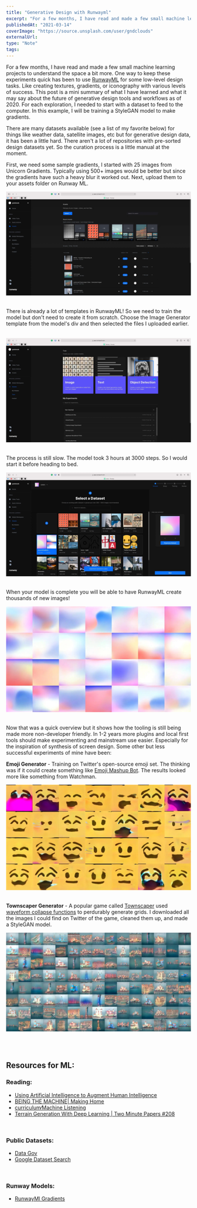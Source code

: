 ```yaml
---
title: "Generative Design with Runwayml"
excerpt: "For a few months, I have read and made a few small machine learning projects to understand the space a bit more."
publishedAt: "2021-03-14"
coverImage: "https://source.unsplash.com/user/gndclouds"
externalUrl:
type: "Note"
tags:
---
```


For a few months, I have read and made a few small machine learning projects to understand the space a bit more. One way to keep these experiments quick has been to use [RunwayML](http://runwayml.com/) for some low-level design tasks. Like creating textures, gradients, or iconography with various levels of success. This post is a mini summary of what I have learned and what it may say about the future of generative design tools and workflows as of 2020. For each exploration, I needed to start with a dataset to feed to the computer. In this example, I will be training a StyleGAN model to make gradients.
&nbsp;

There are many datasets available (see a list of my favorite below) for things like weather data, satellite images, etc but for generative design data, it has been a little hard. There aren't a lot of repositories with pre-sorted design datasets yet. So the curation process is a little manual at the moment.
&nbsp;

First, we need some sample gradients, I started with 25 images from Unicorn Gradients. Typically using 500+ images would be better but since the gradients have such a heavy blur it worked out. Next, upload them to your assets folder on Runway ML.
&nbsp;

![runway-step-0](/img/generative-design-with-runwayml/runway-step-0.jpeg)
&nbsp;

There is already a lot of templates in RunwayML! So we need to train the model but don't need to create it from scratch. Choose the Image Generator template from the model's div and then selected the files I uploaded earlier.
&nbsp;

![runway-step-1](/img/generative-design-with-runwayml/runway-step-1.jpeg)
&nbsp;

The process is still slow. The model took 3 hours at 3000 steps. So I would start it before heading to bed.
&nbsp;

![runway-step-2](/img/generative-design-with-runwayml/runway-step-2.jpeg)
&nbsp;

When your model is complete you will be able to have RunwayML create thousands of new images!
&nbsp;

![runway-gradients-grid](/img/generative-design-with-runwayml/runwayml-gradients.jpeg)
&nbsp;

Now that was a quick overview but it shows how the tooling is still being made more non-developer friendly. In 1-2 years more plugins and local first tools should make experimenting and mainstream use easier. Especially for the inspiration of synthesis of screen design. Some other but less successful experiments of mine have been:
&nbsp;

**Emoji Generator** - Training on Twitter's open-source emoji set. The thinking was if it could create something like [Emoji Mashup Bot](https://twitter.com/emojimashupbot?lang=en). The results looked more like something from Watchman.
&nbsp;

![ML Generated image of emojis](/img/generative-design-with-runwayml/runwayml-emoji.jpeg)
&nbsp;

**Townscaper Generator** - A popular game called [Townscaper](https://store.steampowered.com/app/1291340/Townscaper/) used [waveform collapse functions](https://github.com/mxgmn/WaveFunctionCollapse) to perdurably generate grids. I downloaded all the images I could find on Twitter of the game, cleaned them up, and made a StyleGAN model.
&nbsp;

![ML Generated image of Townscaper game scenes](/img/generative-design-with-runwayml/runwayml-townscaper.jpeg)
&nbsp;

&nbsp;

## Resources for ML:

### Reading:

- [Using Artificial Intelligence to Augment Human Intelligence](https://distill.pub/2017/aia/)
- [BEING THE MACHINE| Making Home](http://beingthemachine.com)
- [curriculum⁄Machine Listening](https://machinelistening.exposed/curriculum/?utm_source=SPACE10&utm_campaign=500764c4f9-EMAIL_CAMPAIGN_2020_04_28_01_23_COPY_01&utm_medium=email&utm_term=0_35b5972dbe-500764c4f9-364911269&mc_cid=500764c4f9&mc_eid=c02ec90a8e)
- [Terrain Generation With Deep Learning | Two Minute Papers #208​](https://www.youtube.com/watch?v=NEscK5RCtlo)

&nbsp;

### Public Datasets:

- [Data Gov](https://www.data.gov)
- [Google Dataset Search](https://datasetsearch.research.google.com)

&nbsp;

### Runway Models:

- [RunwayMl Gradients](https://app.runwayml.com/models/gndclouds/Gradients)

